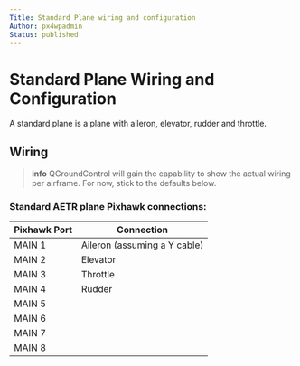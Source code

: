 ```yaml
---
Title: Standard Plane wiring and configuration
Author: px4wpadmin
Status: published
---
```


# Standard Plane Wiring and Configuration

A standard plane is a plane with aileron, elevator, rudder and throttle.

## Wiring


> **info** QGroundControl will gain the capability to show the
  actual wiring per airframe. For now, stick to the defaults below.

### Standard AETR plane Pixhawk connections:

Pixhawk Port | Connection
--- | ---
MAIN 1   | Aileron (assuming a Y cable)
MAIN 2   | Elevator
MAIN 3   | Throttle
MAIN 4   | Rudder
MAIN 5   | 
MAIN 6   | 
MAIN 7   | 
MAIN 8   | 

                            

